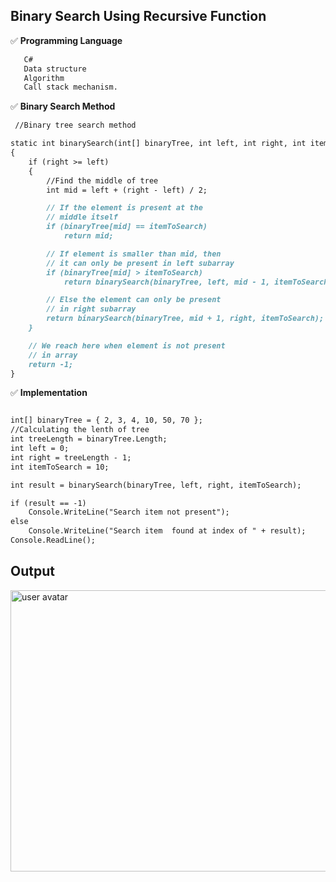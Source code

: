 
## Binary Search Using Recursive Function
✅ **Programming Language** 

```markdown
   C#
   Data structure 
   Algorithm
   Call stack mechanism.

```

✅ **Binary Search Method** 

```markdown
 //Binary tree search method

static int binarySearch(int[] binaryTree, int left, int right, int itemToSearch)
{
    if (right >= left)
    {
        //Find the middle of tree
        int mid = left + (right - left) / 2;

        // If the element is present at the
        // middle itself
        if (binaryTree[mid] == itemToSearch)
            return mid;

        // If element is smaller than mid, then
        // it can only be present in left subarray
        if (binaryTree[mid] > itemToSearch)
            return binarySearch(binaryTree, left, mid - 1, itemToSearch);

        // Else the element can only be present
        // in right subarray
        return binarySearch(binaryTree, mid + 1, right, itemToSearch);
    }

    // We reach here when element is not present
    // in array
    return -1;
}

```

✅ **Implementation** 


```markdown

int[] binaryTree = { 2, 3, 4, 10, 50, 70 };
//Calculating the lenth of tree
int treeLength = binaryTree.Length;
int left = 0;
int right = treeLength - 1;
int itemToSearch = 10;

int result = binarySearch(binaryTree, left, right, itemToSearch);

if (result == -1)
    Console.WriteLine("Search item not present");
else
    Console.WriteLine("Search item  found at index of " + result);
Console.ReadLine();
```
## Output


<img src="https://i.stack.imgur.com/tPZXF.gif" alt="user avatar" width="650" height="450" class="bar-sm bar-md d-block">  
